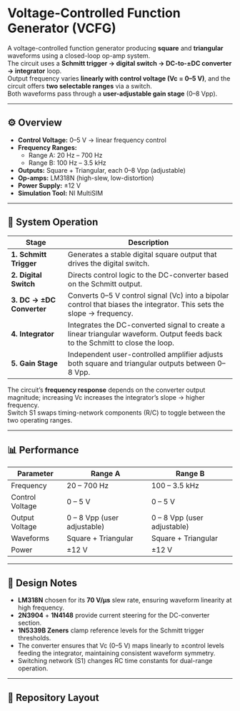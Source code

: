 # Voltage-Controlled Function Generator (VCFG)

A voltage-controlled function generator producing **square** and **triangular** waveforms using a closed-loop op-amp system.  
The circuit uses a **Schmitt trigger → digital switch → DC-to-±DC converter → integrator** loop.  
Output frequency varies **linearly with control voltage (Vc = 0–5 V)**, and the circuit offers **two selectable ranges** via a switch.  
Both waveforms pass through a **user-adjustable gain stage** (0–8 Vpp).

---

## ⚙️ Overview

- **Control Voltage:** 0–5 V → linear frequency control  
- **Frequency Ranges:**  
  - Range A: 20 Hz – 700 Hz  
  - Range B: 100 Hz – 3.5 kHz  
- **Outputs:** Square + Triangular, each 0–8 Vpp (adjustable)  
- **Op-amps:** LM318N (high-slew, low-distortion)  
- **Power Supply:** ±12 V  
- **Simulation Tool:** NI MultiSIM  

---

## 🔁 System Operation

| Stage | Description |
|--------|--------------|
| **1. Schmitt Trigger** | Generates a stable digital square output that drives the digital switch. |
| **2. Digital Switch** | Directs control logic to the DC-converter based on the Schmitt output. |
| **3. DC → ±DC Converter** | Converts 0–5 V control signal (Vc) into a bipolar control that biases the integrator. This sets the slope → frequency. |
| **4. Integrator** | Integrates the DC-converted signal to create a linear triangular waveform. Output feeds back to the Schmitt to close the loop. |
| **5. Gain Stage** | Independent user-controlled amplifier adjusts both square and triangular outputs between 0–8 Vpp. |

The circuit’s **frequency response** depends on the converter output magnitude; increasing Vc increases the integrator’s slope → higher frequency.  
Switch S1 swaps timing-network components (R/C) to toggle between the two operating ranges.

---

## 📊 Performance

| Parameter | Range A | Range B |
|------------|----------|----------|
| Frequency | 20 – 700 Hz | 100 – 3.5 kHz |
| Control Voltage | 0 – 5 V | 0 – 5 V |
| Output Voltage | 0 – 8 Vpp (user adjustable) | 0 – 8 Vpp (user adjustable) |
| Waveforms | Square + Triangular | Square + Triangular |
| Power | ±12 V | ±12 V |

---

## 🧠 Design Notes
- **LM318N** chosen for its **70 V/µs** slew rate, ensuring waveform linearity at high frequency.  
- **2N3904** + **1N4148** provide current steering for the DC-converter section.  
- **1N5339B Zeners** clamp reference levels for the Schmitt trigger thresholds.  
- The converter ensures that Vc (0–5 V) maps linearly to ±control levels feeding the integrator, maintaining consistent waveform symmetry.  
- Switching network (S1) changes RC time constants for dual-range operation.

---

## 📁 Repository Layout

